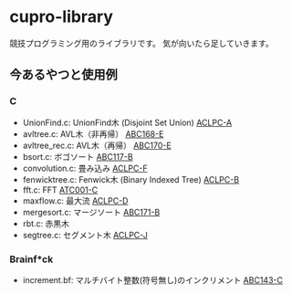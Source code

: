 # cupro-library
競技プログラミング用のライブラリです。
気が向いたら足していきます。

## 今あるやつと使用例
### C

- UnionFind.c: UnionFind木 (Disjoint Set Union) 
  [ACLPC-A](https://atcoder.jp/contests/practice2/submissions/16756037 "ACLPC-A")
- avltree.c: AVL木（非再帰）
  [ABC168-E](https://atcoder.jp/contests/abc168/submissions/18408309 "ABC168-E")
- avltree_rec.c: AVL木（再帰）
  [ABC170-E](https://atcoder.jp/contests/abc170/submissions/18486172 "ABC170-E")
- bsort.c: ボゴソート
  [ABC117-B](https://atcoder.jp/contests/abc117/submissions/18804127 "ABC117-B")
- convolution.c: 畳み込み
  [ACLPC-F](https://atcoder.jp/contests/practice2/submissions/16657155 "ACLPC-F")
- fenwicktree.c: Fenwick木 (Binary Indexed Tree)
  [ACLPC-B](https://atcoder.jp/contests/practice2/submissions/18799662 "ACLPC-B")
- fft.c: FFT
  [ATC001-C](https://atcoder.jp/contests/atc001/submissions/14057374 "ATC001-C")
- maxflow.c: 最大流
  [ACLPC-D](https://atcoder.jp/contests/practice2/submissions/17062477 "ACLPC-D")
- mergesort.c: マージソート
  [ABC171-B](https://atcoder.jp/contests/abc171/submissions/18804407 "ABC171-B")
- rbt.c: 赤黒木
- segtree.c: セグメント木
  [ACLPC-J](https://atcoder.jp/contests/practice2/submissions/16791514 "ACLPC-J")

### Brainf*ck

- increment.bf: マルチバイト整数(符号無し)のインクリメント
  [ABC143-C](https://atcoder.jp/contests/abc143/submissions/18804658 "ABC143-C")
